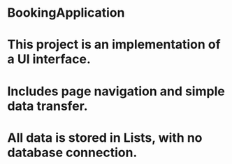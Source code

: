 # BookingApplication
# This project is an implementation of a UI interface.
# Includes page navigation and simple data transfer.
# All data is stored in Lists, with no database connection.

